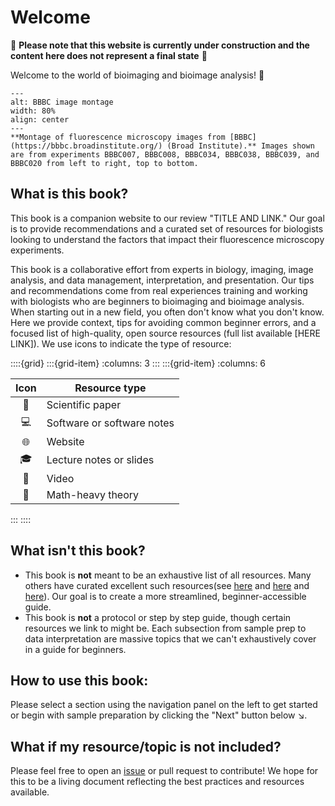 # Welcome

🚧 **Please note that this website is currently under construction and the content here does not represent a final state** 🚧

Welcome to the world of bioimaging and bioimage analysis! 🎉
```{figure} ./BBBC_montage.png
---
alt: BBBC image montage
width: 80%
align: center
---
**Montage of fluorescence microscopy images from [BBBC](https://bbbc.broadinstitute.org/) (Broad Institute).** Images shown are from experiments BBBC007, BBBC008, BBBC034, BBBC038, BBBC039, and BBBC020 from left to right, top to bottom.
```
## What is this book?

This book is a companion website to our review "TITLE AND LINK." Our goal is to provide recommendations and a curated set of resources for biologists looking to understand the factors that impact their fluorescence microscopy experiments.

This book is a collaborative effort from experts in biology, imaging, image analysis, and data management, interpretation, and presentation. Our tips and recommendations come from real experiences training and working with biologists who are beginners to bioimaging and bioimage analysis. When starting out in a new field, you often don't know what you don't know. Here we provide context, tips for avoiding common beginner errors, and a focused list of high-quality, open source resources (full list available [HERE LINK]). We use icons to indicate the type of resource:

::::{grid}
:::{grid-item}
:columns: 3
:::
:::{grid-item}
:columns: 6

| **Icon** | **Resource type**          |
|:--------:|----------------------------|
|   📄     | Scientific paper           |
|   💻     | Software or software notes |
|   🌐     | Website                    |
|   🎓     | Lecture notes or slides    |
|   🎥     | Video                      |
|   🔢     | Math-heavy theory          |

:::
::::

## What **isn't** this book?

* This book is **not** meant to be an exhaustive list of all resources. Many others have curated excellent such resources(see [here](https://febs.onlinelibrary.wiley.com/doi/10.1002/1873-3468.14451) and [here](https://www.bioimagingnorthamerica.org/training-education-resources/) and [here](https://biii.eu/)). Our goal is to create a more streamlined, beginner-accessible guide.
* This book is **not** a protocol or step by step guide, though certain resources we link to might be. Each subsection from sample prep to data interpretation are massive topics that we can't exhaustively cover in a guide for beginners.


## How to use this book:
Please select a section using the navigation panel on the left to get started or begin with sample preparation by clicking the "Next" button below ↘️.

## What if my resource/topic is not included?
Please feel free to open an [issue](https://github.com/broadinstitute/MicroscopyForBeginnersReferenceGuide/issues) or pull request to contribute! We hope for this to be a living document reflecting the best practices and resources available.
